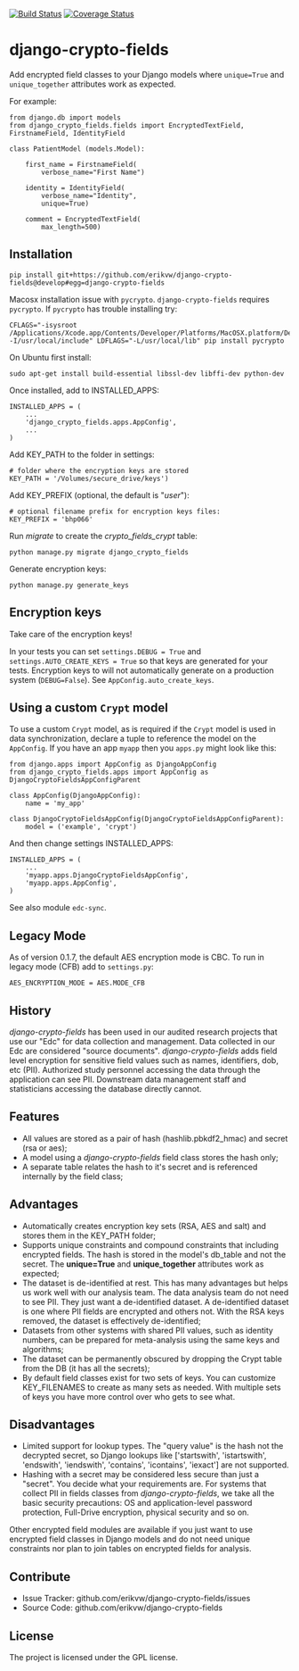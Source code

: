 [![Build Status](https://travis-ci.org/erikvw/django-crypto-fields.svg?branch=master)](https://travis-ci.org/erikvw/django-crypto-fields)
[![Coverage Status](https://coveralls.io/repos/erikvw/django-crypto-fields/badge.svg)](https://coveralls.io/r/erikvw/django-crypto-fields)

# django-crypto-fields

Add encrypted field classes to your Django models where `unique=True` and `unique_together` attributes work as expected.

For example:

	from django.db import models
	from django_crypto_fields.fields import EncryptedTextField, FirstnameField, IdentityField

	class PatientModel (models.Model):

	    first_name = FirstnameField(
	        verbose_name="First Name")

	    identity = IdentityField(
	        verbose_name="Identity",
	        unique=True)

	    comment = EncryptedTextField(
	        max_length=500)

## Installation

    pip install git+https://github.com/erikvw/django-crypto-fields@develop#egg=django-crypto-fields

Macosx installation issue with `pycrypto`. `django-crypto-fields` requires `pycrypto`. If `pycrypto` has trouble installing try:

    CFLAGS="-isysroot /Applications/Xcode.app/Contents/Developer/Platforms/MacOSX.platform/Developer/SDKs/MacOSX10.11.sdk -I/usr/local/include" LDFLAGS="-L/usr/local/lib" pip install pycrypto

On Ubuntu first install:
    
    sudo apt-get install build-essential libssl-dev libffi-dev python-dev

Once installed, add to INSTALLED_APPS:

	INSTALLED_APPS = (
		...
	    'django_crypto_fields.apps.AppConfig',
	    ...
	)

Add KEY_PATH to the folder in settings:

    # folder where the encryption keys are stored
    KEY_PATH = '/Volumes/secure_drive/keys')

Add KEY_PREFIX (optional, the default is "_user_"):

	# optional filename prefix for encryption keys files:
	KEY_PREFIX = 'bhp066'

Run _migrate_ to create the _crypto_fields_crypt_ table:

    python manage.py migrate django_crypto_fields

Generate encryption keys:

    python manage.py generate_keys


## Encryption keys

Take care of the encryption keys!

In your tests you can set `settings.DEBUG = True` and `settings.AUTO_CREATE_KEYS = True` so that keys are generated for your tests. Encryption keys to will not automatically generate on a production system (`DEBUG=False`). See `AppConfig.auto_create_keys`.

## Using a custom `Crypt` model

To use a custom `Crypt` model, as is required if the `Crypt` model is used in data synchronization, declare a tuple to reference the model on the `AppConfig`. If you have an app `myapp` then you `apps.py` might look like this:

    from django.apps import AppConfig as DjangoAppConfig
    from django_crypto_fields.apps import AppConfig as DjangoCryptoFieldsAppConfigParent
    
    class AppConfig(DjangoAppConfig):
        name = 'my_app'

    class DjangoCryptoFieldsAppConfig(DjangoCryptoFieldsAppConfigParent):
        model = ('example', 'crypt')
    
    
And then change settings INSTALLED_APPS:

    INSTALLED_APPS = (
        ...
        'myapp.apps.DjangoCryptoFieldsAppConfig',
        'myapp.apps.AppConfig',
    )
        
See also module `edc-sync`.

## Legacy Mode

As of version 0.1.7, the default AES encryption mode is CBC. To run in legacy mode (CFB) add to `settings.py`:

    AES_ENCRYPTION_MODE = AES.MODE_CFB


## History

_django-crypto-fields_ has been used in our audited research projects that use our "Edc" for data collection and management. Data collected in our Edc are considered "source documents". _django-crypto-fields_ adds field level encryption for sensitive field values such as names, identifiers, dob, etc (PII). Authorized study personnel accessing the data through the application can see PII. Downstream data management staff and statisticians accessing the database directly cannot.

## Features

- All values are stored as a pair of hash (hashlib.pbkdf2_hmac) and secret (rsa or aes);
- A model using a _django-crypto-fields_ field class stores the hash only;
- A separate table relates the hash to it's secret and is referenced internally by the field class;

## Advantages

- Automatically creates encryption key sets (RSA, AES and salt) and stores them in the KEY_PATH folder;
- Supports unique constraints and compound constraints that including encrypted fields. The hash is stored in the model's db_table and not the secret. The __unique=True__ and __unique_together__ attributes work as expected;
- The dataset is de-identified at rest. This has many advantages but helps us work well with our analysis team. The data analysis team do not need to see PII. They just want a de-identified dataset. A de-identified dataset is one where PII fields are encrypted and others not. With the RSA keys removed, the dataset is effectively de-identified;
- Datasets from other systems with shared PII values, such as identity numbers, can be prepared for meta-analysis using the same keys and algorithms;
- The dataset can be permanently obscured by dropping the Crypt table from the DB (it has all the secrets);
- By default field classes exist for two sets of keys. You can customize KEY_FILENAMES to create as many sets as needed. With multiple sets of keys you have more control over who gets to see what.

## Disadvantages

- Limited support for lookup types. The "query value" is the hash not the decrypted secret, so Django lookups like ['startswith', 'istartswith', 'endswith', 'iendswith', 'contains', 'icontains', 'iexact'] are not supported.
- Hashing with a secret may be considered less secure than just a "secret". You decide what your requirements are. For systems that collect PII in fields classes from _django-crypto-fields_, we take all the basic security precautions: OS and application-level password protection, Full-Drive encryption, physical security and so on.  

Other encrypted field modules are available if you just want to use encrypted field classes in Django models and do not need unique constraints nor plan to join tables on encrypted fields for analysis.

## Contribute

- Issue Tracker: github.com/erikvw/django-crypto-fields/issues
- Source Code: github.com/erikvw/django-crypto-fields

## License

The project is licensed under the GPL license.
